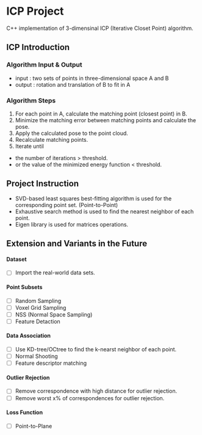 # ICP Project

C++ implementation of 3-dimensinal ICP (Iterative Closet Point) algorithm. 


## ICP Introduction 

### Algorithm Input & Output
 - input : two sets of points in three-dimensional space A and B
 - output : rotation and translation of B to fit in A


### Algorithm Steps
1. For each point in A, calculate the matching point (closest point) in B.
2. Minimize the matching error between matching points and calculate the pose.
3. Apply the calculated pose to the point cloud.
4. Recalculate matching points.
5. Iterate until
- the number of iterations > threshold.
- or the value of the minimized energy function < threshold.

## Project Instruction
 - SVD-based least squares best-fitting algorithm is used for the corresponding point set. (Point-to-Point)
 - Exhaustive search method is used to find the nearest neighbor of each point.
 - Eigen library is used for matrices operations.


## Extension and Variants in the Future

#### Dataset

 - [ ] Import the real-world data sets.

#### Point Subsets
 - [ ] Random Sampling
 - [ ] Voxel Grid Sampling
 - [ ] NSS (Normal Space Sampling)
 - [ ] Feature Detaction

#### Data Association
 - [ ] Use KD-tree/OCtree
  to find the k-nearst neighbor of each point. 
 - [ ] Normal Shooting
 - [ ] Feature descriptor matching

#### Outlier Rejection
 - [ ] Remove correspondence with high distance for outlier rejection.
 - [ ] Remove worst x% of correspondences for outlier rejection.

#### Loss Function
 - [ ] Point-to-Plane

